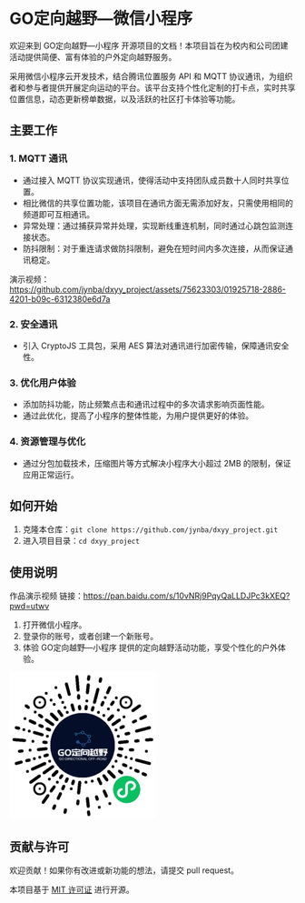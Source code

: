 # GO定向越野—微信小程序

欢迎来到 GO定向越野—小程序 开源项目的文档！本项目旨在为校内和公司团建活动提供简便、富有体验的户外定向越野服务。

采用微信小程序云开发技术，结合腾讯位置服务 API 和 MQTT 协议通讯，为组织者和参与者提供开展定向运动的平台。该平台支持个性化定制的打卡点，实时共享位置信息，动态更新榜单数据，以及活跃的社区打卡体验等功能。


## 主要工作

### 1. MQTT 通讯

- 通过接入 MQTT 协议实现通讯，使得活动中支持团队成员数十人同时共享位置。
- 相比微信的共享位置功能，该项目在通讯方面无需添加好友，只需使用相同的频道即可互相通讯。
- 异常处理：通过捕获异常并处理，实现断线重连机制，同时通过心跳包监测连接状态。
- 防抖限制：对于重连请求做防抖限制，避免在短时间内多次连接，从而保证通讯稳定。

演示视频：
https://github.com/jynba/dxyy_project/assets/75623303/01925718-2886-4201-b09c-6312380e6d7a

### 2. 安全通讯

- 引入 CryptoJS 工具包，采用 AES 算法对通讯进行加密传输，保障通讯安全性。

### 3. 优化用户体验

- 添加防抖功能，防止频繁点击和通讯过程中的多次请求影响页面性能。
- 通过此优化，提高了小程序的整体性能，为用户提供更好的体验。

### 4. 资源管理与优化

- 通过分包加载技术，压缩图片等方式解决小程序大小超过 2MB 的限制，保证应用正常运行。

## 如何开始

1. 克隆本仓库：`git clone https://github.com/jynba/dxyy_project.git`
2. 进入项目目录：`cd dxyy_project`

## 使用说明
作品演示视频
链接：https://pan.baidu.com/s/10vNRj9PqyQaLLDJPc3kXEQ?pwd=utwv 

1. 打开微信小程序。
2. 登录你的账号，或者创建一个新账号。
3. 体验 GO定向越野—小程序 提供的定向越野活动功能，享受个性化的户外体验。

![qrcode](readme/qrcode.jpg)

## 贡献与许可

欢迎贡献！如果你有改进或新功能的想法，请提交 pull request。

本项目基于 [MIT 许可证](https://gpt.stm32-mqtt.top/LICENSE) 进行开源。

